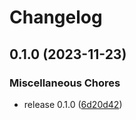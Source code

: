 # Changelog

## 0.1.0 (2023-11-23)


### Miscellaneous Chores

* release 0.1.0 ([6d20d42](https://github.com/snakemake/snakemake-storage-plugin-sftp/commit/6d20d426e43f14772f6e833763c0d326ea3fd461))
